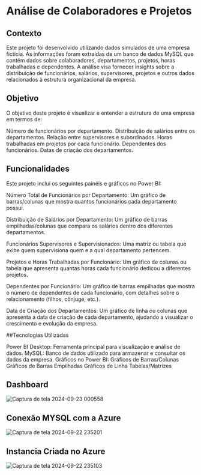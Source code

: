 # Análise de Colaboradores e Projetos

## Contexto
Este projeto foi desenvolvido utilizando dados simulados de uma empresa fictícia. As informações foram extraídas de um banco de dados MySQL que contém dados sobre colaboradores, departamentos, projetos, horas trabalhadas e dependentes. A análise visa fornecer insights sobre a distribuição de funcionários, salários, supervisores, projetos e outros dados relacionados à estrutura organizacional da empresa.

## Objetivo
O objetivo deste projeto é visualizar e entender a estrutura de uma empresa em termos de:

Número de funcionários por departamento.
Distribuição de salários entre os departamentos.
Relação entre supervisores e subordinados.
Horas trabalhadas em projetos por cada funcionário.
Dependentes dos funcionários.
Datas de criação dos departamentos.

## Funcionalidades
Este projeto inclui os seguintes painéis e gráficos no Power BI:

Número Total de Funcionários por Departamento: Um gráfico de barras/colunas que mostra quantos funcionários cada departamento possui.

Distribuição de Salários por Departamento: Um gráfico de barras empilhadas/colunas que compara os salários dentro dos diferentes departamentos.

Funcionários Supervisores e Supervisionados: Uma matriz ou tabela que exibe quem supervisiona quem e a qual departamento pertencem.

Projetos e Horas Trabalhadas por Funcionário: Um gráfico de colunas ou tabela que apresenta quantas horas cada funcionário dedicou a diferentes projetos.

Dependentes por Funcionário: Um gráfico de barras empilhadas que mostra o número de dependentes de cada funcionário, com detalhes sobre o relacionamento (filhos, cônjuge, etc.).

Data de Criação dos Departamentos: Um gráfico de linha ou colunas que apresenta a data de criação de cada departamento, ajudando a visualizar o crescimento e evolução da empresa.

##Tecnologias Utilizadas

Power BI Desktop: Ferramenta principal para visualização e análise de dados.
MySQL: Banco de dados utilizado para armazenar e consultar os dados da empresa.
Gráficos no Power BI:
Gráficos de Barras/Colunas
Gráficos de Barras Empilhadas
Gráficos de Linha
Tabelas/Matrizes

## Dashboard
![Captura de tela 2024-09-23 000558](https://github.com/user-attachments/assets/91be375c-8aa7-42fe-b42c-43ae0370840b)

## Conexão MYSQL com a Azure
![Captura de tela 2024-09-22 235201](https://github.com/user-attachments/assets/036e090a-f9ed-4b6b-b8e8-420f8bfdf93e)

## Instancia Criada no Azure
![Captura de tela 2024-09-22 235103](https://github.com/user-attachments/assets/f095e2f4-6665-4eb9-88c0-49b60106d5e6)

